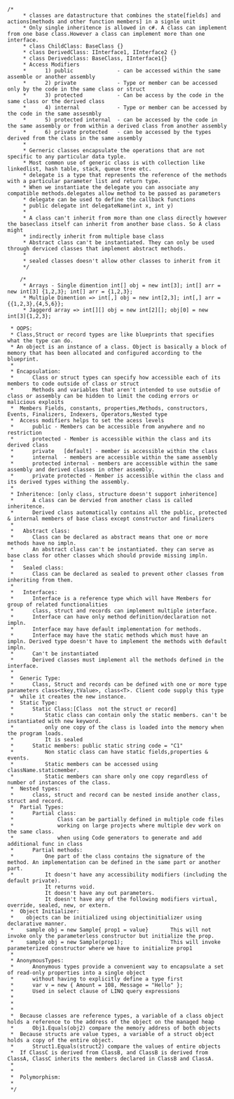     /*
         * classes are datastructure that combines the state[fields] and actions[methods and other function members] in a signle unit
         * Only single inheritence is allowed in c#. A class can implement from one base class.However a class can implement more than one interface.
         * class ChildClass: BaseClass {}
         * class DerivedClass: IInterface1, IInterface2 {}
         * class Derivedclass: BaseClass, IInterface1{}
         * Access Modifiers
         *      1) public              - can be accessed within the same assemble or another assembly
         *      2) private             - Type or member can be accessed only by the code in the same class or struct
         *      3) protected           - Can be access by the code in the same class or the derived class
         *      4) internal            - Type or member can be accessed by the code in the same assesmbly
         *      5) protected internal  - can be accessed by the code in the same assembly or from within a derived class from another assembly
         *      6) private protected   - can be accessed by the types derived from the class in the same assembly
         *      
         * Gerneric classes encapsulate the operations that are not specific to any particular data typle.
         * Most common use of generic class is with collection like linkedlist, hash table, stack, queue tree etc.
         * delegate is a type that represents the reference of the methods with a particular parameter list and return type.
         * When we instantiate the delegate you can associate any compatible methods.delegates allow method to be passed as parameters
         * delegate can be used to define the callback functions
         * public delegate int delegateName(int x, int y)
         * 
         * A class can't inherit from more than one class directly however the baseclass itself can inherit from another base class. So A class might
         * indirectly inherit from multiple base class
         * Abstract class can't be instantiated. They can only be used through derviced classes that implement abstract methods.
         * 
         * sealed classes doesn't allow other classes to inherit from it
         */

        /*
         * Arrays - Single dimention int[] obj = new int[3]; int[] arr = new int[3] {1,2,3}; int[] arr = {1,2,3};
         * Multiple Dimention => int[,] obj = new int[2,3]; int[,] arr = {{1,2,3},{4,5,6}};
         * Jaggerd array => int[][] obj = new int[2][]; obj[0] = new int[3]{1,2,3};
         
     * OOPS:
     * Class,Struct or record types are like blueprints that specifies what the type can do.
     * An object is an instance of a class. Object is basically a block of memory that has been allocated and configured according to the blueprint.
     * 
     * Encapsulation:
     *      Class or struct types can specify how accessible each of its members to code outside of class or struct
     *      Methods and variables that aren't intended to use outsdie of class or assembly can be hidden to limit the coding errors or malicious exploits
     *  Members Fields, constants, properties,Methods, constructors, Events, Finalizers, Indexers, Operators,Nested type   
     *  Access modifiers helps to set the acess levels
     *      public - Members can be accessible from anywhere and no restriction 
     *      protected - Member is accessible within the class and its derived class
     *      private   [default] - member is accessible within the class
     *      internal  - members are accessible within the same assembly
     *      protected internal - members are accessible within the same assembly and derived classes in other assembly.
     *      private protected - Member is accessible within the class and its derived types withing the assembly.
     *      
     * Inheritence: [only class, structure doesn't support inheritence]
     *      A class can be dervied from another class is called inheritence.
     *      Derived class automatically contains all the public, protected & internal members of base class except constructor and finalizers
     *      
     *   Abstract class:   
     *      Class can be declared as abstract means that one or more methods have no impln.
     *      An abstract class can't be instantiated. they can serve as base class for other classes which should provide missing impln.
     *      
     *   Sealed class:
     *      Class can be declared as sealed to prevent other classes from inheriting from them.
     *      
     *   Interfaces:
     *      Interface is a reference type which will have Members for group of related functionalities
     *      class, struct and records can implement multiple interface. 
     *      Interface can have only method definition/declaration not impln. 
     *      Interface may have default implementation for methods.
     *      Interface may have the static methods which must have an impln. Derived type doesn't have to implement the methods with default impln.
     *      Can't be instantiated 
     *      Derived classes must implement all the methods defined in the interface.
     *  
     *  Generic Type:    
     *      Class, Struct and records can be defined with one or more type parameters class<tkey,tValue>, class<T>. Client code supply this type 
     *  while it creates the new instance.
     *  Static Type: 
     *      Static Class:[Class  not the struct or record]
     *          Static class can contain only the static members. can't be instantiated with new keyword.
     *          only one copy of the class is loaded into the memory when the program loads.
     *          It is sealed
     *      Static members: public static string code = "C1"
     *          Non static class can have static fields,properties & events.
     *          Static members can be accessed using className.staticmember.
     *          Static members can share only one copy regardless of number of instances of the class.
     *  Nested types: 
     *      class, struct and record can be nested inside another class, struct and record. 
     *  Partial Types:
     *      Partial class:
     *              Class can be partially defined in multiple code files
     *              working on large projects where multiple dev work on the same class.
     *              when using Code generators to generate and add additional func in class
     *      Partial methods:
     *          One part of the class contains the signature of the method. An implementation can be defined in the same part or another part.
     *          It doesn't have any accessibility modifiers (including the default private).
                It returns void.
                It doesn't have any out parameters.
                It doesn't have any of the following modifiers virtual, override, sealed, new, or extern.
     *  Object Initializer:
     *    objects can be initialized using objectinitializer using declarative manner.
     *    sample obj = new Sample{ prop1 = value}       This will not invoke only the parameterless constructor but initialize the prop.
     *    sample obj = new Sample(prop1);               This will invoke parameterized constructor where we have to initialize prop1
     * 
     * AnonymousTypes:
     *      Anonymous types provide a convenient way to encapsulate a set of read-only properties into a single object 
     *      without having to explicitly define a type first
     *      var v = new { Amount = 108, Message = "Hello" };
     *      Used in select clause of LINQ query expressions
     *      
     * 
     * 
     *  Because classes are reference types, a variable of a class object holds a reference to the address of the object on the managed heap
     *      Obj1.Equals(obj2) compare the memory address of both objects
     *  Because structs are value types, a variable of a struct object holds a copy of the entire object.
     *      Struct1.Equals(struct2) compare the values of entire objects
     *  If ClassC is derived from ClassB, and ClassB is derived from ClassA, ClassC inherits the members declared in ClassB and ClassA.
     *      
     *      
     *  Polymorphism:
     *      
     */

